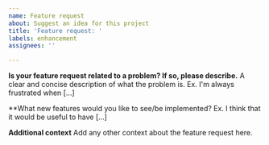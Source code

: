 ```yaml
---
name: Feature request
about: Suggest an idea for this project
title: 'Feature request: '
labels: enhancement
assignees: ''

---
```


**Is your feature request related to a problem? If so, please describe.**
A clear and concise description of what the problem is. Ex. I'm always frustrated when [...]

**What new features would you like to see/be implemented?
Ex. I think that it would be useful to have [...]

**Additional context**
Add any other context about the feature request here.
